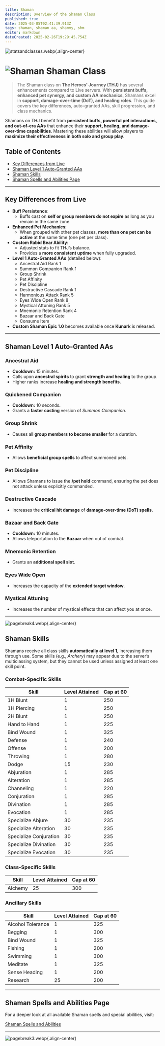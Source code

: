 ```yaml
---
title: Shaman
description: Overview of the Shaman Class
published: true
date: 2025-03-05T02:41:39.913Z
tags: shaman, shaman aa, shammy, shm
editor: markdown
dateCreated: 2025-02-26T19:29:45.754Z
---
```


![statsandclasses.webp](/classes-and-abilities/statsandclasses.webp){.align-center}

# ![Shaman](/shaman.gif) Shaman Class 


> The Shaman class on **The Heroes' Journey (THJ)** has several enhancements compared to Live servers. With **persistent buffs, enhanced pet synergy, and custom AA mechanics**, Shamans excel in **support, damage-over-time (DoT), and healing roles**. This guide covers the key differences, auto-granted AAs, skill progression, and class mechanics.

Shamans on THJ benefit from **persistent buffs, powerful pet interactions, and out-of-era AAs** that enhance their **support, healing, and damage-over-time capabilities**. Mastering these abilities will allow players to **maximize their effectiveness in both solo and group play**.

## Table of Contents

- [Key Differences from Live](#key-differences-from-live)
- [Shaman Level 1 Auto-Granted AAs](#shaman-level-1-auto-granted-aas)
- [Shaman Skills](#shaman-skills)
- [Shaman Spells and Abilities Page](#shaman-spells-and-abilities-page)

---

## Key Differences from Live

- **Buff Persistence**:  
  - Buffs cast on **self or group members do not expire** as long as you remain in the same zone.
- **Enhanced Pet Mechanics**:
  - When grouped with other pet classes, **more than one pet can be active** at the same time (one pet per class).
- **Custom Rabid Bear Ability**:
  - Adjusted stats to fit THJ’s balance.  
  - Provides a **more consistent uptime** when fully upgraded.
- **Level 1 Auto-Granted AAs** (detailed below):
  - Ancestral Aid Rank 1  
  - Summon Companion Rank 1  
  - Group Shrink  
  - Pet Affinity  
  - Pet Discipline  
  - Destructive Cascade Rank 1  
  - Harmonious Attack Rank 5  
  - Eyes Wide Open Rank 8  
  - Mystical Attuning Rank 5  
  - Mnemonic Retention Rank 4  
  - Bazaar and Back Gate  
  - Consume Item
- **Custom Shaman Epic 1.0** becomes available once **Kunark** is released.

---

## Shaman Level 1 Auto-Granted AAs

### Ancestral Aid

- **Cooldown:** 15 minutes.  
- Calls upon **ancestral spirits** to grant **strength and healing** to the group.  
- Higher ranks increase **healing and strength benefits**.

### Quickened Companion

- **Cooldown:** 10 seconds.  
- Grants a **faster casting** version of *Summon Companion*.

### Group Shrink

- Causes all **group members to become smaller** for a duration.

### Pet Affinity

- Allows **beneficial group spells** to affect summoned pets.

### Pet Discipline

- Allows Shamans to issue the **/pet hold** command, ensuring the pet does not attack unless explicitly commanded.

### Destructive Cascade

- Increases the **critical hit damage** of **damage-over-time (DoT) spells**.

### Bazaar and Back Gate

- **Cooldown:** 10 minutes.  
- Allows teleportation to the **Bazaar** when out of combat.

### Mnemonic Retention

- Grants an **additional spell slot**.

### Eyes Wide Open

- Increases the capacity of the **extended target window**.

### Mystical Attuning

- Increases the number of mystical effects that can affect you at once.

---

![pagebreak4.webp](/pagebreak4.webp){.align-center}

## Shaman Skills

Shamans receive all class skills **automatically at level 1**, increasing them through use. Some skills (e.g., *Archery*) may appear due to the server’s multiclassing system, but they cannot be used unless assigned at least one skill point.

### Combat-Specific Skills

| Skill                 | Level Attained | Cap at 60 |
|-----------------------|----------------|-----------|
| 1H Blunt              | 1              | 250       |
| 1H Piercing           | 1              | 250       |
| 2H Blunt              | 1              | 250       |
| Hand to Hand          | 1              | 225       |
| Bind Wound            | 1              | 325       |
| Defense               | 1              | 240       |
| Offense               | 1              | 200       |
| Throwing              | 1              | 280       |
| Dodge                 | 15             | 230       |
| Abjuration            | 1              | 285       |
| Alteration            | 1              | 285       |
| Channeling            | 1              | 220       |
| Conjuration           | 1              | 285       |
| Divination            | 1              | 285       |
| Evocation             | 1              | 285       |
| Specialize Abjure     | 30             | 235       |
| Specialize Alteration | 30             | 235       |
| Specialize Conjuration| 30             | 235       |
| Specialize Divination | 30             | 235       |
| Specialize Evocation  | 30             | 235       |

### Class-Specific Skills

| Skill   | Level Attained | Cap at 60 |
|---------|----------------|-----------|
| Alchemy | 25             | 300       |

### Ancillary Skills

| Skill            | Level Attained | Cap at 60 |
|------------------|----------------|-----------|
| Alcohol Tolerance| 1              | 325       |
| Begging          | 1              | 300       |
| Bind Wound       | 1              | 325       |
| Fishing          | 1              | 200       |
| Swimming         | 1              | 300       |
| Meditate         | 1              | 325       |
| Sense Heading    | 1              | 200       |
| Research         | 25             | 200       |

---


## Shaman Spells and Abilities Page

For a deeper look at all available Shaman spells and special abilities, visit:

[Shaman Spells and Abilities](/classes-and-abilities/spells-and-abilities/shm)

---

![pagebreak3.webp](/pagebreak3.webp){.align-center}